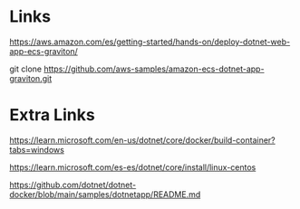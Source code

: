 # Links

https://aws.amazon.com/es/getting-started/hands-on/deploy-dotnet-web-app-ecs-graviton/

git clone https://github.com/aws-samples/amazon-ecs-dotnet-app-graviton.git


# Extra Links

https://learn.microsoft.com/en-us/dotnet/core/docker/build-container?tabs=windows

https://learn.microsoft.com/es-es/dotnet/core/install/linux-centos

https://github.com/dotnet/dotnet-docker/blob/main/samples/dotnetapp/README.md
